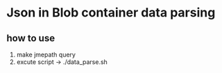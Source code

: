 # Json in Blob container data parsing

## how to use
1. make jmepath query
2. excute script -> ./data_parse.sh <MONTH>